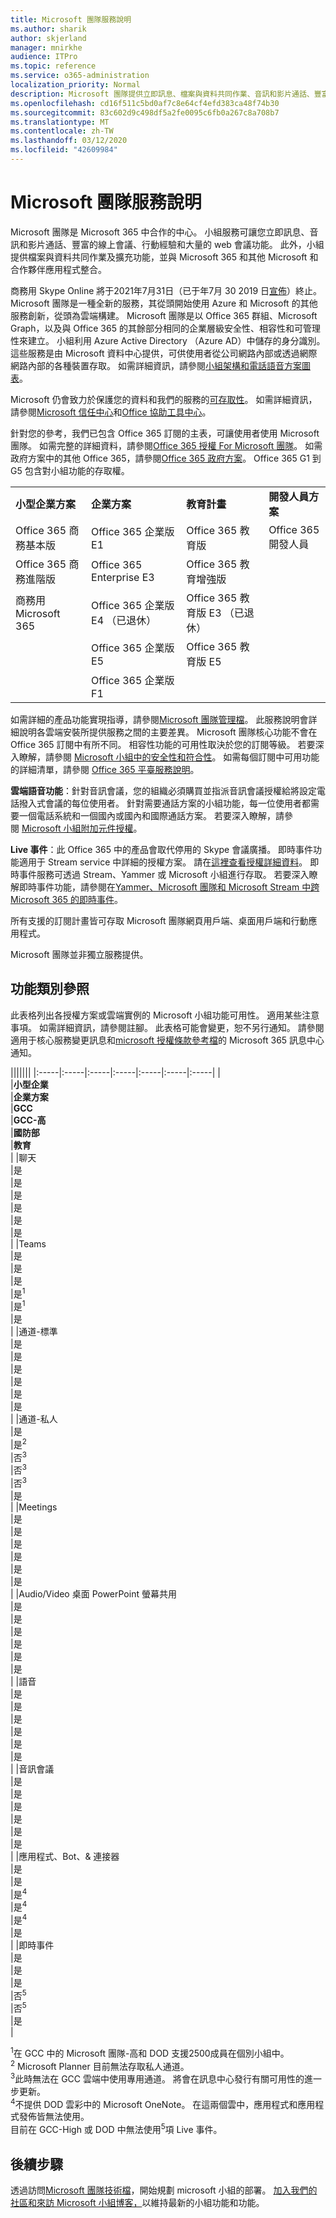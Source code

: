 ```yaml
---
title: Microsoft 團隊服務說明
ms.author: sharik
author: skjerland
manager: mnirkhe
audience: ITPro
ms.topic: reference
ms.service: o365-administration
localization_priority: Normal
description: Microsoft 團隊提供立即訊息、檔案與資料共同作業、音訊和影片通話、豐富的線上會議、行動經驗和大量的 web 會議功能。
ms.openlocfilehash: cd16f511c5bd0af7c8e64cf4efd383ca48f74b30
ms.sourcegitcommit: 83c602d9c498df5a2fe0095c6fb0a267c8a708b7
ms.translationtype: MT
ms.contentlocale: zh-TW
ms.lasthandoff: 03/12/2020
ms.locfileid: "42609984"
---
```

# <a name="microsoft-teams-service-description"></a>Microsoft 團隊服務說明

Microsoft 團隊是 Microsoft 365 中合作的中心。 小組服務可讓您立即訊息、音訊和影片通話、豐富的線上會議、行動經驗和大量的 web 會議功能。 此外，小組提供檔案與資料共同作業及擴充功能，並與 Microsoft 365 和其他 Microsoft 和合作夥伴應用程式整合。

商務用 Skype Online 將于2021年7月31日（已于年7月 30 2019 日[宣佈](https://techcommunity.microsoft.com/t5/Microsoft-Teams-Blog/Skype-for-Business-Online-to-Be-Retired-in-2021/ba-p/777833)）終止。 Microsoft 團隊是一種全新的服務，其從頭開始使用 Azure 和 Microsoft 的其他服務創新，從頭為雲端構建。 Microsoft 團隊是以 Office 365 群組、Microsoft Graph，以及與 Office 365 的其餘部分相同的企業層級安全性、相容性和可管理性來建立。 小組利用 Azure Active Directory （Azure AD）中儲存的身分識別。 這些服務是由 Microsoft 資料中心提供，可供使用者從公司網路內部或透過網際網路內部的各種裝置存取。 如需詳細資訊，請參閱[小組架構和電話語音方案圖表](https://docs.microsoft.com/microsoftteams/teams-architecture-solutions-posters)。

Microsoft 仍會致力於保護您的資料和我們的服務的[可存取性](https://www.microsoft.com/trust-center/compliance/accessibility)。 如需詳細資訊，請參閱[Microsoft 信任中心](https://www.microsoft.com/trust-center)和[Office 協助工具中心](https://support.office.com/article/Office-Accessibility-Center-Resources-for-people-with-disabilities-ecab0fcf-d143-4fe8-a2ff-6cd596bddc6d)。

針對您的參考，我們已包含 Office 365 訂閱的主表，可讓使用者使用 Microsoft 團隊。 如需完整的詳細資料，請參閱[Office 365 授權 For Microsoft 團隊](https://docs.microsoft.com/microsoftteams/office-365-licensing)。 如需政府方案中的其他 Office 365，請參閱[Office 365 政府方案](https://www.microsoft.com/microsoft-365/government/compare-office-365-government-plans)。 Office 365 G1 到 G5 包含對小組功能的存取權。

|||||
|:-----|:-----|:-----|:-----|
|**小型企業方案** <br/> |**企業方案** <br/> |**教育計畫** <br/> |**開發人員方案** <br/> |
|Office 365 商務基本版  <br/> |Office 365 企業版 E1  <br/> |Office 365 教育版  <br/> |Office 365 開發人員  <br/> |
|Office 365 商務進階版  <br/> |Office 365 Enterprise E3  <br/> |Office 365 教育增強版  <br/> |   <br/> |
|商務用 Microsoft 365  <br/> |Office 365 企業版 E4 （已退休）  <br/> |Office 365 教育版 E3 （已退休）  <br/> |  <br/> |
|  <br/> |Office 365 企業版 E5  <br/> |Office 365 教育版 E5  <br/> |  <br/> |
|  <br/> |Office 365 企業版 F1  <br/> |  <br/> |  <br/> |

如需詳細的產品功能實現指導，請參閱[Microsoft 團隊管理檔](https://docs.microsoft.com/MicrosoftTeams)。 此服務說明會詳細說明各雲端安裝所提供服務之間的主要差異。 Microsoft 團隊核心功能不會在 Office 365 訂閱中有所不同。 相容性功能的可用性取決於您的訂閱等級。 若要深入瞭解，請參閱 [Microsoft 小組中的安全性和符合性](https://docs.microsoft.com/microsoftteams/security-compliance-overview)。 如需每個訂閱中可用功能的詳細清單，請參閱 [Office 365 平臺服務說明](https://docs.microsoft.com/office365/servicedescriptions/office-365-platform-service-description/office-365-platform-service-description)。

**雲端語音功能**：針對音訊會議，您的組織必須購買並指派音訊會議授權給將設定電話撥入式會議的每位使用者。 針對需要通話方案的小組功能，每一位使用者都需要一個電話系統和一個國內或國內和國際通話方案。 若要深入瞭解，請參閱 [Microsoft 小組附加元件授權](https://docs.microsoft.com/microsoftteams/teams-add-on-licensing/microsoft-teams-add-on-licensing)。

**Live 事件**：此 Office 365 中的產品會取代停用的 Skype 會議廣播。 即時事件功能適用于 Stream service 中詳細的授權方案。 請在[這裡查看授權詳細資料](https://docs.microsoft.com/stream/license-overview)。 即時事件服務可透過 Stream、Yammer 或 Microsoft 小組進行存取。 若要深入瞭解即時事件功能，請參閱在[Yammer、Microsoft 團隊和 Microsoft Stream 中跨 Microsoft 365 的即時事件](https://docs.microsoft.com/stream/live-event-m365)。

所有支援的訂閱計畫皆可存取 Microsoft 團隊網頁用戶端、桌面用戶端和行動應用程式。

Microsoft 團隊並非獨立服務提供。

## <a name="feature-category-reference"></a>功能類別參照 

此表格列出各授權方案或雲端實例的 Microsoft 小組功能可用性。 適用某些注意事項。 如需詳細資訊，請參閱註腳。 此表格可能會變更，恕不另行通知。 請參閱適用于核心服務變更訊息和[microsoft 授權條款參考檔](https://www.microsoft.com/licensing/product-licensing/products)的 Microsoft 365 訊息中心通知。

|||||||
|:-----|:-----|:-----|:-----|:-----|:-----|:-----|
| <br/>|**小型企業** <br/> |**企業方案** <br/> |**GCC** <br/> |**GCC-高** <br/> |**國防部** <br/> |**教育** <br/> |
|聊天  <br/> |是  <br/> |是  <br/> |是  <br/> |是  <br/> |是  <br/> |是  <br/> |
|Teams  <br/> |是 <br/> |是 <br/> |是 <br/> |是<sup>1</sup>  <br/> |是<sup>1</sup>  <br/> |是  <br/> |
|通道-標準  <br/> |是  <br/> |是  <br/> |是  <br/> |是  <br/> |是  <br/> |是  <br/> |
|通道-私人  <br/> |是  <br/> |是<sup>2</sup>  <br/> |否<sup>3</sup>  <br/> |否<sup>3</sup>  <br/> |否<sup>3</sup>  <br/> |是  <br/> |
|Meetings  <br/> |是  <br/> |是  <br/> |是  <br/> |是  <br/> |是  <br/> |是  <br/> |
|Audio/Video 桌面 PowerPoint 螢幕共用 <br/> |是  <br/> |是  <br/> |是  <br/> |是  <br/> |是  <br/> |是  <br/> |
|語音  <br/> |是  <br/> |是  <br/> |是  <br/> |是  <br/> |是  <br/> |是  <br/> |
|音訊會議  <br/> |是  <br/> |是  <br/> |是  <br/> |是  <br/> |是  <br/> |是  <br/> |
|應用程式、Bot、& 連接器  <br/> |是  <br/> |是  <br/> |是<sup>4</sup>  <br/> |是<sup>4</sup>  <br/> |是<sup>4</sup>  <br/> |是  <br/> |
|即時事件  <br/> |是  <br/> |是  <br/> |是  <br/> |否<sup>5</sup>  <br/> |否<sup>5</sup>  <br/> |是  <br/> |

<sup>1</sup>在 GCC 中的 Microsoft 團隊-高和 DOD 支援2500成員在個別小組中。<br/>
<sup>2</sup> Microsoft Planner 目前無法存取私人通道。<br/>
<sup>3</sup>此時無法在 GCC 雲端中使用專用通道。 將會在訊息中心發行有關可用性的進一步更新。<br/>
<sup>4</sup>不提供 DOD 雲彩中的 Microsoft OneNote。 在這兩個雲中，應用程式和應用程式發佈皆無法使用。<br/>
目前在 GCC-High 或 DOD 中無法使用<sup>5</sup>項 Live 事件。<br/>

## <a name="next-steps"></a>後續步驟

透過訪問[Microsoft 團隊技術檔](https://aka.ms/SuccessWithTeams)，開始規劃 microsoft 小組的部署。 [加入我們的社區和來訪 Microsoft 小組博客，](https://aka.ms/TeamsBlog)以維持最新的小組功能和功能。